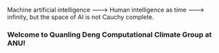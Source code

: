 Machine artificial intelligence ---> Human intelligence as time ---> infinity, but the space of AI is not Cauchy complete. 

### Welcome to Quanling Deng Computational Climate Group at ANU!
